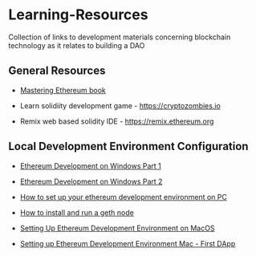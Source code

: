 # Learning-Resources
Collection of links to development materials concerning blockchain technology as it relates to building a DAO

## General Resources

* [Mastering Ethereum book](https://github.com/ethereumbook/ethereumbook) 

*  Learn solidiity development game - https://cryptozombies.io

* Remix web based solidity IDE - https://remix.ethereum.org




## Local Development Environment Configuration

* [Ethereum Development on Windows Part 1](https://medium.com/edgefund/ethereum-development-on-windows-part-1-da260f6a6c06)

* [Ethereum Development on Windows Part 2](https://medium.com/edgefund/ethereum-development-on-windows-web3-and-truffle-debugging-9d47dda77c1e)

* [How to set up your ethereum development environment on PC](https://medium.com/interfacing-with-a-blockchain/how-to-set-up-your-ethereum-development-environment-for-pc-f6caf6eb8017)

* [How to install and run a geth node](https://www.quicknode.com/guides/infrastructure/how-to-install-and-run-a-geth-node)

* [Setting Up Ethereum Development Environment on MacOS](https://medium.com/coinmonks/setting-up-ethereum-development-environment-on-macos-22c96a136ac4) 

* [Setting up Ethereum Development Environment Mac - First DApp](https://medium.com/compound-finance/setting-up-an-ethereum-development-environment-7c387664c5fe)
